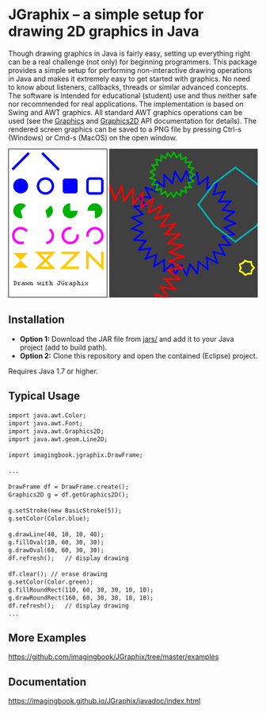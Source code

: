 # JGraphix &ndash; a simple setup for drawing 2D graphics in Java

Though drawing graphics in Java is fairly easy, setting up everything right
can be a real challenge (not only) for beginning programmers.
This package provides a simple setup for performing non-interactive drawing
operations in Java and makes it extremely easy to get started with graphics. 
No need to know about listeners, callbacks, threads or similar advanced concepts.
The software is intended for educational (student) use and thus neither safe nor
recommended for real applications. The implementation is based on Swing and AWT 
graphics. All standard AWT graphics operations can be used (see the
<a href="https://docs.oracle.com/javase/8/docs/api/index.html?java/awt/Graphics.html">Graphics</a> 
and
<a href="https://docs.oracle.com/javase/8/docs/api/index.html?java/awt/Graphics2D.html">Graphics2D</a> 
API documentation for details).
The rendered screen graphics can be saved to a PNG file by pressing
Ctrl-s (Windows) or Cmd-s (MacOS) on the open window.

![Example 1](docs/img/example1-framed.png)
![Example 4](docs/img/example4.png)



## Installation

* **Option 1:** Download the JAR file from [jars/](https://github.com/imagingbook/JGraphix/tree/master/jars)
and add it to your Java project (add to build path).
* **Option 2:** Clone this repository and open the contained (Eclipse) project.

Requires Java 1.7 or higher.

## Typical Usage

````
import java.awt.Color;
import java.awt.Font;
import java.awt.Graphics2D;
import java.awt.geom.Line2D;

import imagingbook.jgraphix.DrawFrame;

...

DrawFrame df = DrawFrame.create();
Graphics2D g = df.getGraphics2D();
   
g.setStroke(new BasicStroke(5));
g.setColor(Color.blue);
   
g.drawLine(40, 10, 10, 40);
g.fillOval(10, 60, 30, 30);
g.drawOval(60, 60, 30, 30);
df.refresh();	// display drawing
 
df.clear();	// erase drawing
g.setColor(Color.green);
g.fillRoundRect(110, 60, 30, 30, 10, 10);
g.drawRoundRect(160, 60, 30, 30, 10, 10);
df.refresh();	// display drawing
...  
````

## More Examples
https://github.com/imagingbook/JGraphix/tree/master/examples

## Documentation
https://imagingbook.github.io/JGraphix/javadoc/index.html
